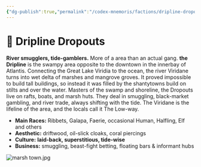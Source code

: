 ```yaml
---
{"dg-publish":true,"permalink":"/codex-mnemoris/factions/dripline-dropouts/","created":"2025-09-13T15:39:27.483+03:00","updated":"2025-09-13T15:39:36.200+03:00"}
---
```


# 🌊 Dripline Dropouts

**River smugglers, tide-gamblers.** More of a area than an actual gang. **the Dripline** is the swampy area opposite to the downtown in the innerbay of Atlantis. Connecting the Great Lake Viridia to the ocean, the river Viridane turns into wet delta of marshes and mangrove groves. It proved impossible to build tall buildings, so instead it was filled by the shantytowns build on stilts and over the water. Masters of the swamp and shoreline, the Dropouts live on rafts, boats, and marsh huts. They deal in smuggling, black-market gambling, and river trade, always shifting with the tide. The Viridane is the lifeline of the area, and the locals call it The Low-way.

- **Main Races:** Ribbets, Galapa, Faerie, occasional Human, Halfling, Elf and others
- **Aesthetic:** driftwood, oil-slick cloaks, coral piercings
- **Culture:** **laid-back, superstitious, tide-wise**
- **Business:** smuggling, beast-fight betting, floating bars & informant hubs

![marsh town.jpg](/img/user/40-49%20Extras/Files/marsh%20town.jpg)
